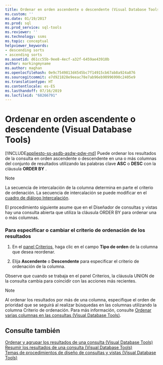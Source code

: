 ```yaml
---
title: Ordenar en orden ascendente o descendente (Visual Database Tools) | Microsoft Docs
ms.custom: ''
ms.date: 01/19/2017
ms.prod: sql
ms.prod_service: sql-tools
ms.reviewer: ''
ms.technology: ssms
ms.topic: conceptual
helpviewer_keywords:
- descending sorts
- ascending sorts
ms.assetid: d61cc55b-9ee8-4ecf-a32f-6459ae43910b
author: markingmyname
ms.author: maghan
ms.openlocfilehash: 0e9c7549813d4545bc7f14915cb67ab8a924a876
ms.sourcegitcommit: e7d921828e9eeac78e7ab96eb90996990c2405e9
ms.translationtype: HT
ms.contentlocale: es-ES
ms.lasthandoff: 07/16/2019
ms.locfileid: "68266791"
---
```

# <a name="sort-in-ascending-or-descending-order-visual-database-tools"></a>Ordenar en orden ascendente o descendente (Visual Database Tools)
[!INCLUDE[appliesto-ss-asdb-asdw-pdw-md](../../includes/appliesto-ss-asdb-asdw-pdw-md.md)]
Puede ordenar los resultados de la consulta en orden ascendente o descendente en una o más columnas del conjunto de resultados utilizando las palabras clave **ASC** o **DESC** con la cláusula **ORDER BY** .  
  
> [!NOTE]  
> La secuencia de intercalación de la columna determina en parte el criterio de ordenación. La secuencia de intercalación se puede modificar en el [cuadro de diálogo Intercalación](../../ssms/visual-db-tools/collation-dialog-box-visual-database-tools.md).  
  
El procedimiento siguiente asume que en el Diseñador de consultas y vistas hay una consulta abierta que utiliza la cláusula ORDER BY para ordenar una o más columnas.  
  
### <a name="to-specify-or-change-the-order-in-which-results-are-sorted"></a>Para especificar o cambiar el criterio de ordenación de los resultados  
  
1.  En el [panel Criterios](../../ssms/visual-db-tools/criteria-pane-visual-database-tools.md), haga clic en el campo **Tipo de orden** de la columna que desea reordenar.  
  
2.  Elija **Ascendente** o **Descendente** para especificar el criterio de ordenación de la columna.  
  
Observe que cuando se trabaja en el panel Criterios, la cláusula UNION de la consulta cambia para coincidir con las acciones más recientes.  
  
> [!NOTE]  
> Al ordenar los resultados por más de una columna, especifique el orden de prioridad que se seguirá al realizar búsquedas en las columnas utilizando la columna Criterio de ordenación. Para más información, consulte [Ordenar varias columnas en las consultas &#40;Visual Database Tools&#41;](../../ssms/visual-db-tools/sort-multiple-columns-in-queries-visual-database-tools.md).  
  
## <a name="see-also"></a>Consulte también  
[Ordenar y agrupar los resultados de una consulta &#40;Visual Database Tools&#41;](../../ssms/visual-db-tools/sort-and-group-query-results-visual-database-tools.md)  
[Resumir los resultados de una consulta &#40;Visual Database Tools&#41;](../../ssms/visual-db-tools/summarize-query-results-visual-database-tools.md)  
[Temas de procedimientos de diseño de consultas y vistas &#40;Visual Database Tools&#41;](../../ssms/visual-db-tools/design-queries-and-views-how-to-topics-visual-database-tools.md)  
  
